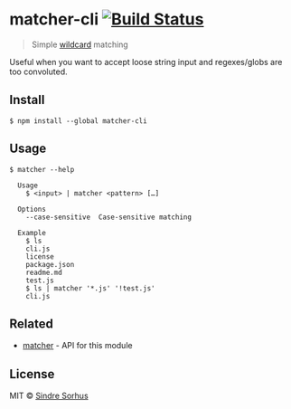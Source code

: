 # matcher-cli [![Build Status](https://travis-ci.com/sindresorhus/matcher-cli.svg?branch=master)](https://travis-ci.com/sindresorhus/matcher-cli)

> Simple [wildcard](https://en.wikipedia.org/wiki/Wildcard_character) matching

Useful when you want to accept loose string input and regexes/globs are too convoluted.


## Install

```
$ npm install --global matcher-cli
```


## Usage

```
$ matcher --help

  Usage
    $ <input> | matcher <pattern> […]

  Options
    --case-sensitive  Case-sensitive matching

  Example
    $ ls
    cli.js
    license
    package.json
    readme.md
    test.js
    $ ls | matcher '*.js' '!test.js'
    cli.js
```


## Related

- [matcher](https://github.com/sindresorhus/matcher) - API for this module


## License

MIT © [Sindre Sorhus](https://sindresorhus.com)
